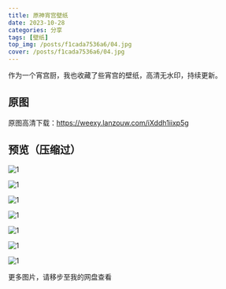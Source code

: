 ```yaml
---
title: 原神宵宫壁纸
date: 2023-10-28
categories: 分享
tags: [壁纸]
top_img: /posts/f1cada7536a6/04.jpg
cover: /posts/f1cada7536a6/04.jpg
---
```


作为一个宵宫厨，我也收藏了些宵宫的壁纸，高清无水印，持续更新。

## 原图

原图高清下载：https://weexy.lanzouw.com/iXddh1iixp5g

## 预览（压缩过）

![1](07.jpg)

![1](06.jpg)

![1](05.jpg)

![1](04.jpg)

![1](03.jpg)

![1](02.jpg)

![1](01.jpg)

更多图片，请移步至我的网盘查看
